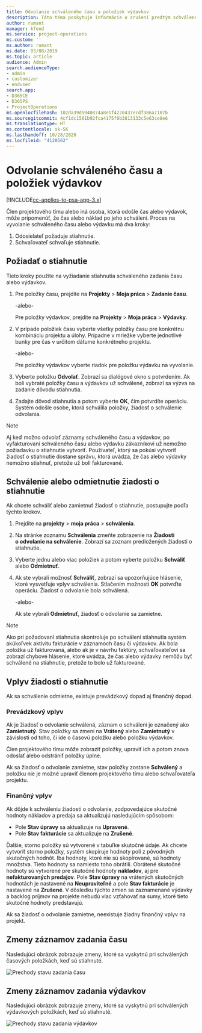 ```yaml
---
title: Odvolanie schváleného času a položiek výdavkov
description: Táto téma poskytuje informácie o zrušení predtým schváleného času projektu alebo nákladov transakcie.
author: rumant
manager: kfend
ms.service: project-operations
ms.custom: ''
ms.author: rumant
ms.date: 03/08/2019
ms.topic: article
audience: Admin
search.audienceType:
- admin
- customizer
- enduser
search.app:
- D365CE
- D365PS
- ProjectOperations
ms.openlocfilehash: 102da39d5940874a8e1f4220437ecdf386a7187b
ms.sourcegitcommit: 4cf1dc1561b92fca4175f0b3813133c5e63ce8e6
ms.translationtype: HT
ms.contentlocale: sk-SK
ms.lasthandoff: 10/28/2020
ms.locfileid: "4120562"
---
```

# <a name="recall-approved-time-or-expense-entries"></a>Odvolanie schváleného času a položiek výdavkov

[!INCLUDE[cc-applies-to-psa-app-3.x](../includes/cc-applies-to-psa-app-3x.md)]

Člen projektového tímu alebo iná osoba, ktorá odošle čas alebo výdavok, môže pripomenúť, že čas alebo náklad po jeho schválení. Proces na vyvolanie schváleného času alebo výdavku má dva kroky:

1. Odosielateľ požaduje stiahnutie.
2. Schvaľovateľ schvaľuje stiahnutie.

## <a name="request-a-recall"></a>Požiadať o stiahnutie

Tieto kroky použite na vyžiadanie stiahnutia schváleného zadania času alebo výdavkov.

1. Pre položky času, prejdite na **Projekty** \> **Moja práca** \> **Zadanie času**.

    -alebo-

    Pre položky výdavkov, prejdite na **Projekty** \> **Moja práca** \> **Výdavky**.

2. V prípade položiek času vyberte všetky položky času pre konkrétnu kombináciu projektu a úlohy. Prípadne v mriežke vyberte jednotlivé bunky pre čas v určitom dátume konkrétneho projektu.

    -alebo-

    Pre položky výdavkov vyberte riadok pre položku výdavku na vyvolanie.

3. Vyberte položku **Odvolať**. Zobrazí sa dialógové okno s potvrdením. Ak boli vybraté položky času a výdavkov už schválené, zobrazí sa výzva na zadanie dôvodu stiahnutia.
4. Zadajte dôvod stiahnutia a potom vyberte **OK**, čím potvrdíte operáciu. Systém odošle osobe, ktorá schválila položky, žiadosť o schválenie odvolania.

> [!NOTE]
> Aj keď možno odvolať záznamy schváleného času a výdavkov, po vyfakturovaní schváleného času alebo výdavku zákazníkovi už nemožno požiadavku o stiahnutie vytvoriť. Používateľ, ktorý sa pokúsi vytvoriť žiadosť o stiahnutie dostane správu, ktorá uvádza, že čas alebo výdavky nemožno stiahnuť, pretože už boli fakturované.

## <a name="approve-or-reject-a-recall-request"></a>Schválenie alebo odmietnutie žiadosti o stiahnutie

Ak chcete schváliť alebo zamietnuť žiadosť o stiahnutie, postupujte podľa týchto krokov.

1. Prejdite na **projekty** \> **moja práca** \> **schválenia**.
2. Na stránke zoznamu **Schválenia** zmeňte zobrazenie na **Žiadosti o odvolanie na schválenie**. Zobrazí sa zoznam predložených žiadostí o stiahnutie.
3. Vyberte jednu alebo viac položiek a potom vyberte položku **Schváliť** alebo **Odmietnuť**.
4. Ak ste vybrali možnosť **Schváliť**, zobrazí sa upozorňujúce hlásenie, ktoré vysvetľuje vplyv schválenia. Stlačením možnosti **OK** potvrďte operáciu. Žiadosť o odvolanie bola schválená.

    -alebo-

    Ak ste vybrali **Odmietnuť**, žiadosť o odvolanie sa zamietne.

> [!NOTE]
> Ako pri požadovaní stiahnutia skontroluje po schválení stiahnutia systém akúkoľvek aktivitu fakturácie v záznamoch času či výdavkov. Ak bola položka už fakturovaná, alebo ak je v návrhu faktúry, schvaľovateľovi sa zobrazí chybové hlásenie, ktoré uvádza, že čas alebo výdavky nemôžu byť schválené na stiahnutie, pretože to bolo už fakturované.

## <a name="impact-of-a-recall-request"></a>Vplyv žiadosti o stiahnutie

Ak sa schválenie odmietne, existuje prevádzkový dopad aj finančný dopad.

### <a name="operational-impact"></a>Prevádzkový vplyv

Ak je žiadosť o odvolanie schválená, záznam o schválení je označený ako **Zamietnutý**. Stav položky sa zmení na **Vrátený** alebo **Zamietnutý** v závislosti od toho, či ide o časovú položku alebo položku výdavkov.

Člen projektového tímu môže zobraziť položky, upraviť ich a potom znova odoslať alebo odstrániť položky úplne.

Ak sa žiadosť o odvolanie zamietne, stav položky zostane **Schválený** a položku nie je možné upraviť členom projektového tímu alebo schvaľovateľa projektu.

### <a name="financial-impact"></a>Finančný vplyv

Ak dôjde k schváleniu žiadosti o odvolanie, zodpovedajúce skutočné hodnoty nákladov a predaja sa aktualizujú nasledujúcim spôsobom:

- Pole **Stav úpravy** sa aktualizuje na **Upravené**.
- Pole **Stav fakturácie** sa aktualizuje na **Zrušené**.

Ďalšie, storno položky sú vytvorené v tabuľke skutočné údaje. Ak chcete vytvoriť storno položky, systém skopíruje hodnoty polí z pôvodných skutočných hodnôt. Iba hodnoty, ktoré nie sú skopírované, sú hodnoty množstva. Tieto hodnoty sa namiesto toho obrátili. Obrátené skutočné hodnoty sú vytvorené pre skutočné hodnoty **nákladov**, aj pre **nefakturovaných predajov**. Pole **Stav úpravy** na vrátených skutočných hodnotách je nastavené na **Neupraviteľné** a pole **Stav fakturácie** je nastavené na **Zrušené**. V dôsledku týchto zmien sa zaznamenané výdavky a backlog príjmov na projekte nebudú viac vzťahovať na sumy, ktoré tieto skutočné hodnoty predstavujú.

Ak sa žiadosť o odvolanie zamietne, neexistuje žiadny finančný vplyv na projekt.

## <a name="changes-to-time-entry-records"></a>Zmeny záznamov zadania času

Nasledujúci obrázok zobrazuje zmeny, ktoré sa vyskytnú pri schválených časových položkách, keď sú stiahnuté.

![Prechody stavu zadania času](media/TimeEntryStateTransitions.png)

## <a name="changes-to-expense-entry-records"></a>Zmeny záznamov zadania výdavkov

Nasledujúci obrázok zobrazuje zmeny, ktoré sa vyskytnú pri schválených výdavkových položkách, keď sú stiahnuté.

![Prechody stavu zadania výdavkov](media/ExpenseEntryStateTransitions.png)
